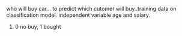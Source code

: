 who will buy car... to predict which cutomer will buy..training data on classification model. independent variable age and salary. 
1. 0 no buy, 1 bought 
